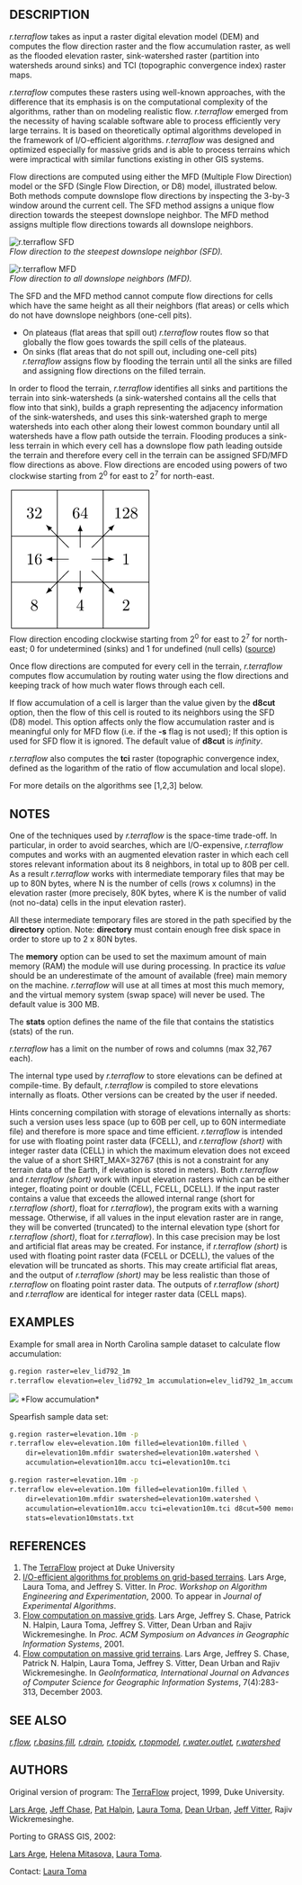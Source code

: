 ## DESCRIPTION

*r.terraflow* takes as input a raster digital elevation model (DEM) and
computes the flow direction raster and the flow accumulation raster, as
well as the flooded elevation raster, sink-watershed raster (partition
into watersheds around sinks) and TCI (topographic convergence index)
raster maps.

*r.terraflow* computes these rasters using well-known approaches, with
the difference that its emphasis is on the computational complexity of
the algorithms, rather than on modeling realistic flow. *r.terraflow*
emerged from the necessity of having scalable software able to process
efficiently very large terrains. It is based on theoretically optimal
algorithms developed in the framework of I/O-efficient algorithms.
*r.terraflow* was designed and optimized especially for massive grids
and is able to process terrains which were impractical with similar
functions existing in other GIS systems.

Flow directions are computed using either the MFD (Multiple Flow
Direction) model or the SFD (Single Flow Direction, or D8) model,
illustrated below. Both methods compute downslope flow directions by
inspecting the 3-by-3 window around the current cell. The SFD method
assigns a unique flow direction towards the steepest downslope neighbor.
The MFD method assigns multiple flow directions towards all downslope
neighbors.

![r.terraflow SFD](rterraflow_dir2.png)  
*Flow direction to the steepest downslope neighbor (SFD).*

![r.terraflow MFD](rterraflow_dir3.png)  
*Flow direction to all downslope neighbors (MFD).*

The SFD and the MFD method cannot compute flow directions for cells
which have the same height as all their neighbors (flat areas) or cells
which do not have downslope neighbors (one-cell pits).

- On plateaus (flat areas that spill out) *r.terraflow* routes flow so
  that globally the flow goes towards the spill cells of the plateaus.
- On sinks (flat areas that do not spill out, including one-cell pits)
  *r.terraflow* assigns flow by flooding the terrain until all the sinks
  are filled and assigning flow directions on the filled terrain.

In order to flood the terrain, *r.terraflow* identifies all sinks and
partitions the terrain into sink-watersheds (a sink-watershed contains
all the cells that flow into that sink), builds a graph representing the
adjacency information of the sink-watersheds, and uses this
sink-watershed graph to merge watersheds into each other along their
lowest common boundary until all watersheds have a flow path outside the
terrain. Flooding produces a sink-less terrain in which every cell has a
downslope flow path leading outside the terrain and therefore every cell
in the terrain can be assigned SFD/MFD flow directions as above. Flow
directions are encoded using powers of two clockwise starting from
2<sup>0</sup> for east to 2<sup>7</sup> for north-east.

![r.terraflow direction encoding](rterraflow_direction_encoding.png)  
Flow direction encoding clockwise starting from 2<sup>0</sup> for east
to 2<sup>7</sup> for north-east; 0 for undetermined (sinks) and 1 for
undefined (null cells)
([source](https://idea.isnew.info/how-to-import-arcgis-flow-direction-into-grass-gis.html))

Once flow directions are computed for every cell in the terrain,
*r.terraflow* computes flow accumulation by routing water using the flow
directions and keeping track of how much water flows through each cell.

If flow accumulation of a cell is larger than the value given by the
**d8cut** option, then the flow of this cell is routed to its neighbors
using the SFD (D8) model. This option affects only the flow accumulation
raster and is meaningful only for MFD flow (i.e. if the **-s** flag is
not used); If this option is used for SFD flow it is ignored. The
default value of **d8cut** is *infinity*.

*r.terraflow* also computes the **tci** raster (topographic convergence
index, defined as the logarithm of the ratio of flow accumulation and
local slope).

For more details on the algorithms see \[1,2,3\] below.

## NOTES

One of the techniques used by *r.terraflow* is the space-time trade-off.
In particular, in order to avoid searches, which are I/O-expensive,
*r.terraflow* computes and works with an augmented elevation raster in
which each cell stores relevant information about its 8 neighbors, in
total up to 80B per cell. As a result *r.terraflow* works with
intermediate temporary files that may be up to 80N bytes, where N is the
number of cells (rows x columns) in the elevation raster (more
precisely, 80K bytes, where K is the number of valid (not no-data) cells
in the input elevation raster).

All these intermediate temporary files are stored in the path specified
by the **directory** option. Note: **directory** must contain enough
free disk space in order to store up to 2 x 80N bytes.

The **memory** option can be used to set the maximum amount of main
memory (RAM) the module will use during processing. In practice its
*value* should be an underestimate of the amount of available (free)
main memory on the machine. *r.terraflow* will use at all times at most
this much memory, and the virtual memory system (swap space) will never
be used. The default value is 300 MB.

The **stats** option defines the name of the file that contains the
statistics (stats) of the run.

*r.terraflow* has a limit on the number of rows and columns (max 32,767
each).

The internal type used by *r.terraflow* to store elevations can be
defined at compile-time. By default, *r.terraflow* is compiled to store
elevations internally as floats. Other versions can be created by the
user if needed.

Hints concerning compilation with storage of elevations internally as
shorts: such a version uses less space (up to 60B per cell, up to 60N
intermediate file) and therefore is more space and time efficient.
*r.terraflow* is intended for use with floating point raster data
(FCELL), and *r.terraflow (short)* with integer raster data (CELL) in
which the maximum elevation does not exceed the value of a short
SHRT_MAX=32767 (this is not a constraint for any terrain data of the
Earth, if elevation is stored in meters). Both *r.terraflow* and
*r.terraflow (short)* work with input elevation rasters which can be
either integer, floating point or double (CELL, FCELL, DCELL). If the
input raster contains a value that exceeds the allowed internal range
(short for *r.terraflow (short)*, float for *r.terraflow*), the program
exits with a warning message. Otherwise, if all values in the input
elevation raster are in range, they will be converted (truncated) to the
internal elevation type (short for *r.terraflow (short)*, float for
*r.terraflow*). In this case precision may be lost and artificial flat
areas may be created. For instance, if *r.terraflow (short)* is used
with floating point raster data (FCELL or DCELL), the values of the
elevation will be truncated as shorts. This may create artificial flat
areas, and the output of *r.terraflow (short)* may be less realistic
than those of *r.terraflow* on floating point raster data. The outputs
of *r.terraflow (short)* and *r.terraflow* are identical for integer
raster data (CELL maps).

## EXAMPLES

Example for small area in North Carolina sample dataset to calculate
flow accumulation:

```sh
g.region raster=elev_lid792_1m
r.terraflow elevation=elev_lid792_1m accumulation=elev_lid792_1m_accumulation
```

<img src="rterraflow_accumulation.png" data-border="0" />  
*Flow accumulation*

Spearfish sample data set:

```sh
g.region raster=elevation.10m -p
r.terraflow elev=elevation.10m filled=elevation10m.filled \
    dir=elevation10m.mfdir swatershed=elevation10m.watershed \
    accumulation=elevation10m.accu tci=elevation10m.tci
```

```sh
g.region raster=elevation.10m -p
r.terraflow elev=elevation.10m filled=elevation10m.filled \
    dir=elevation10m.mfdir swatershed=elevation10m.watershed \
    accumulation=elevation10m.accu tci=elevation10m.tci d8cut=500 memory=800 \
    stats=elevation10mstats.txt
```

## REFERENCES

1. The [TerraFlow](http://www.cs.duke.edu/geo*/terraflow/) project at
    Duke University
2. <a
    href="http://www.cs.duke.edu/geo*/terraflow/papers/alenex00_drainage.ps.gz"
    id="arge:drainage">I/O-efficient algorithms for problems on grid-based
    terrains</a>. Lars Arge, Laura Toma, and Jeffrey S. Vitter. In
    *Proc. Workshop on Algorithm Engineering and Experimentation*, 2000.
    To appear in *Journal of Experimental Algorithms*.
3. <a
    href="http://www.cs.duke.edu/geo*/terraflow/papers/acmgis01_terraflow.pdf"
    id="terraflow:acmgis01">Flow computation on massive grids</a>. Lars
    Arge, Jeffrey S. Chase, Patrick N. Halpin, Laura Toma, Jeffrey S.
    Vitter, Dean Urban and Rajiv Wickremesinghe. In *Proc. ACM Symposium
    on Advances in Geographic Information Systems*, 2001.
4. <a
    href="http://www.cs.duke.edu/geo*/terraflow/papers/journal_terraflow.pdf"
    id="terraflow:geoinformatica">Flow computation on massive grid
    terrains</a>. Lars Arge, Jeffrey S. Chase, Patrick N. Halpin, Laura
    Toma, Jeffrey S. Vitter, Dean Urban and Rajiv Wickremesinghe. In
    *GeoInformatica, International Journal on Advances of Computer
    Science for Geographic Information Systems*, 7(4):283-313, December
    2003.

## SEE ALSO

*[r.flow](r.flow.md), [r.basins.fill](r.basins.fill.md),
[r.drain](r.drain.md), [r.topidx](r.topidx.md),
[r.topmodel](r.topmodel.md), [r.water.outlet](r.water.outlet.md),
[r.watershed](r.watershed.md)*

## AUTHORS

Original version of program: The
[TerraFlow](http://www.cs.duke.edu/geo*/terraflow/) project, 1999, Duke
University.

[Lars Arge](http://www.daimi.au.dk/~large/), [Jeff
Chase](http://www.cs.duke.edu/~chase/), [Pat
Halpin](http://www.env.duke.edu/faculty/bios/halpin.html), [Laura
Toma](http://www.bowdoin.edu/~ltoma/), [Dean
Urban](http://www.env.duke.edu/faculty/bios/urban.html), [Jeff
Vitter](http://www.science.purdue.edu/jsv/), Rajiv Wickremesinghe.

Porting to GRASS GIS, 2002:

[Lars Arge](http://www.daimi.au.dk/~large/), [Helena
Mitasova,](http://fatra.cnr.ncsu.edu/~hmitaso/index.html) [Laura
Toma](http://www.bowdoin.edu/~ltoma/).

Contact: [Laura Toma](mailto:ltoma@bowdoin.edu-)
